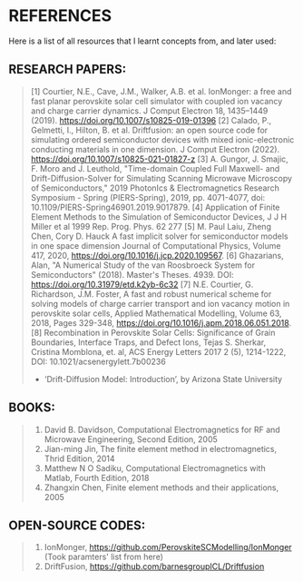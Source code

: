 # REFERENCES

Here is a list of all resources that I learnt concepts from, and later used:

## RESEARCH PAPERS: 

>[1] Courtier, N.E., Cave, J.M., Walker, A.B. et al. IonMonger: a free and fast planar perovskite solar cell simulator with coupled ion vacancy and charge carrier dynamics. J Comput Electron 18, 1435–1449 (2019). https://doi.org/10.1007/s10825-019-01396 
>[2] Calado, P., Gelmetti, I., Hilton, B. et al. Driftfusion: an open source code for simulating ordered semiconductor devices with mixed ionic-electronic conducting materials in one dimension. J Comput Electron (2022). https://doi.org/10.1007/s10825-021-01827-z 
>[3] A. Gungor, J. Smajic, F. Moro and J. Leuthold, "Time-domain Coupled Full Maxwell- and Drift-Diffusion-Solver for Simulating Scanning Microwave Microscopy of Semiconductors," 2019 PhotonIcs & Electromagnetics Research Symposium - Spring (PIERS-Spring), 2019, pp. 4071-4077, doi: 10.1109/PIERS-Spring46901.2019.9017879. 
>[4] Application of Finite Element Methods to the Simulation of Semiconductor Devices, J J H Miller et al 1999 Rep. Prog. Phys. 62 277 
>[5] M. Paul Laiu, Zheng Chen, Cory D. Hauck A fast implicit solver for semiconductor models in one space dimension Journal of Computational Physics, Volume 417, 2020, https://doi.org/10.1016/j.jcp.2020.109567. 
>[6] Ghazarians, Alan, "A Numerical Study of the van Roosbroeck System for Semiconductors" (2018). Master's Theses. 4939. DOI: https://doi.org/10.31979/etd.k2yb-6c32 
>[7] N.E. Courtier, G. Richardson, J.M. Foster, A fast and robust numerical scheme for solving models of charge carrier transport and ion vacancy motion in perovskite solar cells, Applied Mathematical Modelling, Volume 63, 2018, Pages 329-348, https://doi.org/10.1016/j.apm.2018.06.051.2018. 
>[8] Recombination in Perovskite Solar Cells: Significance of Grain Boundaries, Interface Traps, and Defect Ions, Tejas S. Sherkar, Cristina Momblona, et. al, ACS Energy Letters 2017 2 (5), 1214-1222, DOI: 10.1021/acsenergylett.7b00236 
>
>- ‘Drift-Diffusion Model: Introduction’, by Arizona State University 

## BOOKS: 

> 1. David B. Davidson, Computational Electromagnetics for RF and Microwave Engineering, Second Edition, 2005 
> 2. Jian-ming Jin, The finite element method in electromagnetics, Thrid Edition, 2014 
> 3. Matthew N O Sadiku, Computational Electromagnetics with Matlab, Fourth Edition, 2018 
> 4. Zhangxin Chen, Finite element methods and their applications, 2005

## OPEN-SOURCE CODES: 

> 1. IonMonger, https://github.com/PerovskiteSCModelling/IonMonger (Took paramters' list from here)
> 2. DriftFusion, https://github.com/barnesgroupICL/Driftfusion
